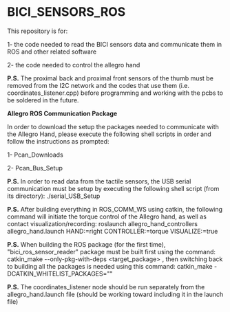 # BICI_SENSORS_ROS
This repository is for: 

1- the code needed to read the BICI sensors data and communicate them in ROS and other related software

2- the code needed to control the allegro hand

**P.S.** The proximal back and proximal front sensors of the thumb must be removed from the I2C network and the codes that use them (i.e. coordinates_listener.cpp) before programming and working with the pcbs to be soldered in the future.

**Allegro ROS Communication Package**

In order to download the setup the packages needed to communicate with the Allegro Hand, please execute the following shell scripts in order and follow the instructions as prompted:

1- Pcan_Downloads

2- Pcan_Bus_Setup

**P.S.** In order to read data from the tactile sensors, the USB serial communication must be setup by executing the following shell script (from its directory): ./serial_USB_Setup

**P.S.** After building everything in ROS_COMM_WS using catkin, the following command will initiate the torque control of the Allegro hand, as well as contact visualization/recording: roslaunch allegro_hand_controllers allegro_hand.launch HAND:=right CONTROLLER:=torque VISUALIZE:=true

**P.S.** When building the ROS package (for the first time), "bici_ros_sensor_reader" package must be built first using the command: catkin_make --only-pkg-with-deps <target_package> , then switching back to building all the packages is needed using this command: catkin_make -DCATKIN_WHITELIST_PACKAGES=""

**P.S.** The coordinates_listener node should be run separately from the allegro_hand.launch file (should be working toward including it in the launch file)
